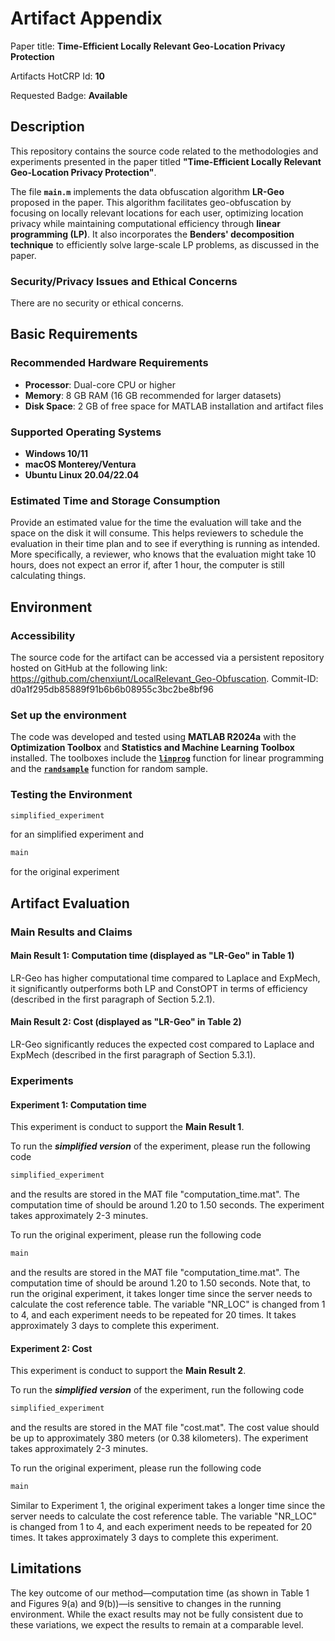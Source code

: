 # Artifact Appendix

Paper title: **Time-Efficient Locally Relevant Geo-Location Privacy Protection**

Artifacts HotCRP Id: **10**

Requested Badge: **Available**

## Description
This repository contains the source code related to the methodologies and experiments presented in the paper titled **"Time-Efficient Locally Relevant Geo-Location Privacy Protection"**.

The file **`main.m`** implements the data obfuscation algorithm **LR-Geo** proposed in the paper. This algorithm facilitates geo-obfuscation by focusing on locally relevant locations for each user, optimizing location privacy while maintaining computational efficiency through **linear programming (LP)**. It also incorporates the **Benders' decomposition technique** to efficiently solve large-scale LP problems, as discussed in the paper.

### Security/Privacy Issues and Ethical Concerns
There are no security or ethical concerns.

## Basic Requirements
### **Recommended Hardware Requirements**
- **Processor**: Dual-core CPU or higher
- **Memory**: 8 GB RAM (16 GB recommended for larger datasets)
- **Disk Space**: 2 GB of free space for MATLAB installation and artifact files

### **Supported Operating Systems**
- **Windows 10/11**
- **macOS Monterey/Ventura**
- **Ubuntu Linux 20.04/22.04**

### Estimated Time and Storage Consumption
Provide an estimated value for the time the evaluation will take and the space on the disk it will consume. 
This helps reviewers to schedule the evaluation in their time plan and to see if everything is running as intended.
More specifically, a reviewer, who knows that the evaluation might take 10 hours, does not expect an error if, after 1 hour, the computer is still calculating things.

## Environment 

### Accessibility
The source code for the artifact can be accessed via a persistent repository hosted on GitHub at the following link: https://github.com/chenxiunt/LocalRelevant_Geo-Obfuscation.
Commit-ID: d0a1f295db85889f91b6b6b08955c3bc2be8bf96

### Set up the environment
The code was developed and tested using **MATLAB R2024a** with the **Optimization Toolbox** and **Statistics and Machine Learning Toolbox** installed. The toolboxes include the [**`linprog`**](https://www.mathworks.com/help/optim/ug/linprog.html) function for linear programming and the [**`randsample`**](https://www.mathworks.com/help/stats/randsample.html) function for random sample.


### Testing the Environment
```bash
simplified_experiment
```
for an simplified experiment 
and 
```bash
main
```
for the original experiment

## Artifact Evaluation
### Main Results and Claims
#### Main Result 1: Computation time (displayed as "LR-Geo" in Table 1)
LR-Geo has higher computational time compared to Laplace and ExpMech, it significantly outperforms both LP and ConstOPT in terms of efficiency (described in the first paragraph of Section 5.2.1). 

#### Main Result 2: Cost (displayed as "LR-Geo" in Table 2)
LR-Geo significantly reduces the expected cost compared to Laplace and ExpMech (described in the first paragraph of Section 5.3.1). 

### Experiments 
#### Experiment 1: Computation time
This experiment is conduct to support the **Main Result 1**. 

To run the ***simplified version*** of the experiment, please run the following code 
```bash
simplified_experiment
```
and the results are stored in the MAT file "computation_time.mat". The computation time of should be around 1.20 to 1.50 seconds. The experiment takes approximately 2-3 minutes. 

To run the original experiment, please run the following code 
```bash
main
```
and the results are stored in the MAT file "computation_time.mat". The computation time of should be around 1.20 to 1.50 seconds. Note that, to run the original experiment, it takes longer time since the server needs to calculate the cost reference table. The variable "NR_LOC" is changed from 1 to 4, and each experiment needs to be repeated for 20 times. It takes approximately 3 days to complete this experiment. 


#### Experiment 2: Cost
This experiment is conduct to support the **Main Result 2**. 

To run the ***simplified version*** of the experiment, run the following code 
```bash
simplified_experiment
```
and the results are stored in the MAT file "cost.mat". The cost value should be up to approximately 380 meters (or 0.38 kilometers). The experiment takes approximately 2-3 minutes. 

To run the original experiment, please run the following code 
```bash
main
```
Similar to Experiment 1, the original experiment takes a longer time since the server needs to calculate the cost reference table. The variable "NR_LOC" is changed from 1 to 4, and each experiment needs to be repeated for 20 times. It takes approximately 3 days to complete this experiment. 

## Limitations
The key outcome of our method—computation time (as shown in Table 1 and Figures 9(a) and 9(b))—is sensitive to changes in the running environment. While the exact results may not be fully consistent due to these variations, we expect the results to remain at a comparable level.

